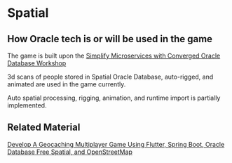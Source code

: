 # Spatial

## How Oracle tech is or will be used in the game

The game is built upon the [Simplify Microservices with Converged Oracle Database Workshop](https://apexapps.oracle.com/pls/apex/r/dbpm/livelabs/view-workshop?wid=637)

3d scans of people stored in Spatial Oracle Database, auto-rigged, and animated are used in the game currently.

Auto spatial processing, rigging, animation, and runtime import is partially implemented.

## Related Material

[Develop A Geocaching Multiplayer Game Using Flutter, Spring Boot, Oracle Database Free Spatial, and OpenStreetMap](https://medium.com/oracledevs/develop-a-geocaching-multiplayer-game-using-flutter-spring-boot-oracle-database-free-spatial-and-abc3f48c98aa)
